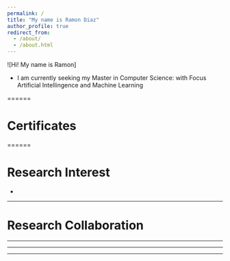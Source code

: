 ```yaml
---
permalink: /
title: "My name is Ramon Diaz"
author_profile: true
redirect_from: 
  - /about/
  - /about.html
---
```


![Hi! My name is Ramon]
* I am currently seeking my Master in Computer Science: with Focus Artificial Intellingence and Machine Learning

======
# Certificates
======
# Research Interest
* 
------
# Research Collaboration
------
------
------
